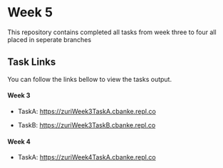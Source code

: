 
# Week 5

This repository contains completed all tasks from week three to four all placed in seperate branches

## Task Links
You can follow the links bellow to view the tasks output.

#### Week 3

- TaskA: https://zuriWeek3TaskA.cbanke.repl.co

- TaskB: https://zuriWeek3TaskB.cbanke.repl.co

#### Week 4

- TaskA: https://zuriWeek4TaskA.cbanke.repl.co
